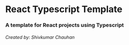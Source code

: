 # React Typescript Template
### A template for React projects using Typescript
###### Created by: Shivkumar Chauhan